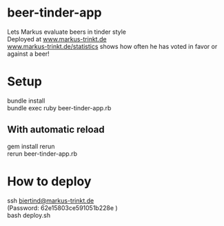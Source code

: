 # beer-tinder-app
Lets Markus evaluate beers in tinder style <br/>
Deployed at www.markus-trinkt.de <br/>
www.markus-trinkt.de/statistics shows how often he has voted in favor or against a beer!

# Setup
bundle install <br/>
bundle exec ruby beer-tinder-app.rb

## With automatic reload
gem install rerun <br/>
rerun beer-tinder-app.rb

# How to deploy
ssh biertind@markus-trinkt.de <br/>
(Password: 62e15803ce591051b228e ) <br/>
bash deploy.sh
